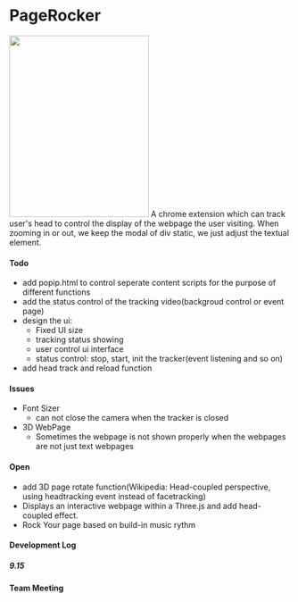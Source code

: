 PageRocker
==========

<img src="http://ww1.sinaimg.cn/large/6a1456b2gw1e8u1nl3bn1j20dw0i1dic.jpg" style="width:250px; height:325px;"/>
A chrome extension which can track user's head to control the display of the webpage the user visiting. When zooming in or out, we keep the modal of div static, we just adjust the textual element.

#### Todo
* add popip.html to control seperate content scripts for the purpose of different functions
* add the status control of the tracking video(backgroud control or event page)
* design the ui: 
    * Fixed UI size
    * tracking status showing
    * user control ui interface
    * status control: stop, start, init the tracker(event listening and so on)
* add head track and reload function

#### Issues
* Font Sizer
    * can not close the camera when the tracker is closed
* 3D WebPage
    * Sometimes the webpage is not shown properly when the webpages are not just text webpages



#### Open
* add 3D page rotate function(Wikipedia: Head-coupled perspective, using headtracking event instead of facetracking)
* Displays an interactive webpage within a Three.js and add head-coupled effect.
* Rock Your page based on build-in music rythm

#### Development Log

##### 9.15

#### Team Meeting
